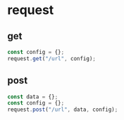 # request

## get

```js
const config = {};
request.get("/url", config);
```

## post

```js
const data = {};
const config = {};
request.post("/url", data, config);
```
